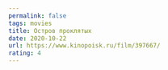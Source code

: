 ```yaml
---
permalink: false
tags: movies
title: Остров проклятых
date: 2020-10-22
url: https://www.kinopoisk.ru/film/397667/
rating: 4
---
```


